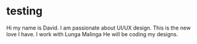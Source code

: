 # testing

Hi my name is David.
I am passionate about UI/UX design.
This is the new love I have.
I work with Lunga Malinga He will be coding my designs.

